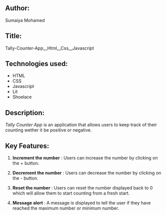 ## Author:
Sumaiya Mohamed

## Title:
 Tally-Counter-App__Html__Css__Javascript

## Technologies used:
* HTML
* CSS
* Javascript
* Lit
* Shoelace

## Description: 
_Tally Counter App_ is an application that allows users to keep track of their counting wether it be positive or negative.

## Key Features:

1. **Increment the number** : Users can increase the number by clicking on the + button.

1. **Decrement the number** :
Users can decrease the number by clicking on the - button.

1. **Reset the number** : Users can reset the number displayed back to 0 which will allow them  to start counting from a fresh start.

1. **Message alert** : A message is displayed to tell the user if they have reached the maximum number or minimum number.
